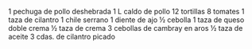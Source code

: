 1 pechuga de pollo deshebrada
1 L caldo de pollo
12 tortillas
8 tomates
1 taza de cilantro
1 chile serrano
1 diente de ajo
½ cebolla
1 taza de queso doble crema
½ taza de crema
3 cebollas de cambray en aros
½ taza de aceite
3 cdas. de cilantro picado